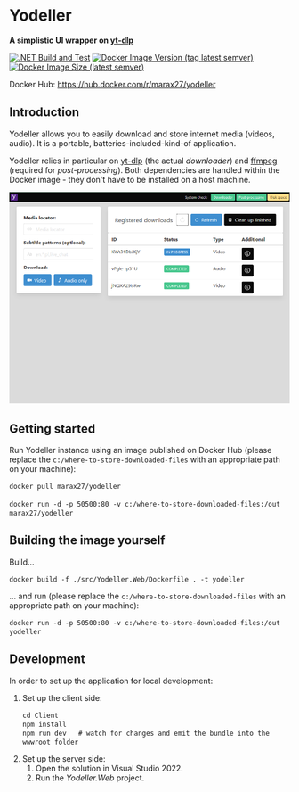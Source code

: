 # Yodeller

**A simplistic UI wrapper on [yt-dlp](https://github.com/yt-dlp/yt-dlp)**

[![.NET Build and Test](https://github.com/marax27/yodeller/actions/workflows/build-and-test.yml/badge.svg)](https://github.com/marax27/yodeller/actions/workflows/build-and-test.yml)
[![Docker Image Version (tag latest semver)](https://img.shields.io/docker/v/marax27/yodeller)](https://hub.docker.com/r/marax27/yodeller)
[![Docker Image Size (latest semver)](https://img.shields.io/docker/image-size/marax27/yodeller)](https://hub.docker.com/r/marax27/yodeller)

Docker Hub: https://hub.docker.com/r/marax27/yodeller

## Introduction

Yodeller allows you to easily download and store internet media (videos, audio). It is a portable, batteries-included-kind-of application.

Yodeller relies in particular on [yt-dlp](https://github.com/yt-dlp/yt-dlp) (the actual _downloader_) and [ffmpeg](https://ffmpeg.org/) (required for _post-processing_). Both dependencies are handled within the Docker image - they don't have to be installed on a host machine.

![Homepage screenshot](./docs/homepage-screenshot-01.png)

## Getting started

Run Yodeller instance using an image published on Docker Hub (please replace the `c:/where-to-store-downloaded-files` with an appropriate path on your machine):

    docker pull marax27/yodeller

    docker run -d -p 50500:80 -v c:/where-to-store-downloaded-files:/out marax27/yodeller

## Building the image yourself

Build...

    docker build -f ./src/Yodeller.Web/Dockerfile . -t yodeller

... and run (please replace the `c:/where-to-store-downloaded-files` with an appropriate path on your machine):

    docker run -d -p 50500:80 -v c:/where-to-store-downloaded-files:/out yodeller

## Development

In order to set up the application for local development:

1. Set up the client side:
   ```
   cd Client
   npm install
   npm run dev   # watch for changes and emit the bundle into the wwwroot folder
   ```
2. Set up the server side:
   1. Open the solution in Visual Studio 2022.
   2. Run the _Yodeller.Web_ project.
